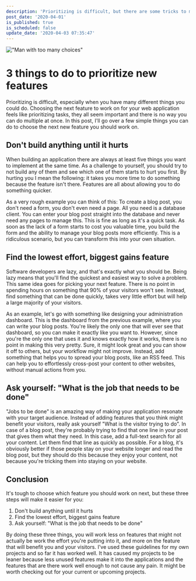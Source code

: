 ```yaml
---
description: 'Prioritizing is difficult, but there are some tricks to make this easier on yourself. This post contains a few tips to make it easier to choose the next new feature.'
post_date: '2020-04-01'
is_published: true
is_scheduled: false
update_date: '2020-04-03 07:35:47'
---
```

!["Man with too many choices"](/images/articles/man-with-too-many-choices.jpeg)
# 3 things to do to prioritize new features

Prioritizing is difficult, especially when you have many different things you could do. Choosing the next feature to work on for your web application feels like prioritizing tasks, they all seem important and there is no way you can do multiple at once. In this post, I'll go over a few simple things you can do to choose the next new feature you should work on.

## Don't build anything until it hurts

When building an application there are always at least five things you want to implement at the same time. As a challenge to yourself, you should try to not build any of them and see which one of them starts to hurt you first. By hurting you I mean the following: it takes you more time to do something because the feature isn't there. Features are all about allowing you to do something quicker. 

As a very rough example you can think of this: To create a blog post, you don't need a form, you don't even need a page. All you need is a database client. You can enter your blog post straight into the database and never need any pages to manage this. This is fine as long as it's a quick task. As soon as the lack of a form starts to cost you valuable time, you build the form and the ability to manage your blog posts more efficiently. This is a ridiculous scenario, but you can transform this into your own situation.

## Find the lowest effort, biggest gains feature

Software developers are lazy, and that's exactly what you should be. Being lazy means that you'll find the quickest and easiest way to solve a problem. This same idea goes for picking your next feature. There is no point in spending hours on something that 90% of your visitors won't see. Instead, find something that can be done quickly, takes very little effort but will help a large majority of your visitors. 

As an example, let's go with something like designing your administration dashboard. This is the dashboard from the previous example, where you can write your blog posts. You're likely the only one that will ever see that dashboard, so you can make it exactly like you want to. However, since you're the only one that uses it and knows exactly how it works, there is no point in making this very pretty. Sure, it might look great and you can show it off to others, but your workflow might not improve. Instead, add something that helps you to spread your blog posts, like an RSS feed. This can help you to effortlessly cross-post your content to other websites, without manual actions from you.

## Ask yourself: "What is the job that needs to be done"

"Jobs to be done" is an amazing way of making your application resonate with your target audience. Instead of adding features that you think might benefit your visitors, really ask yourself "What is the visitor trying to do". In case of a blog post, they're probably trying to find that one line in your post that gives them what they need. In this case, add a full-text search for all your content. Let them find that line as quickly as possible. For a blog, it's obviously better if those people stay on your website longer and read the blog post, but they should do this because they enjoy your content, not because you're tricking them into staying on your website.

## Conclusion

It's tough to choose which feature you should work on next, but these three steps will make it easier for you:

1. Don't build anything until it hurts
2. Find the lowest effort, biggest gains feature
3. Ask yourself: "What is the job that needs to be done"

By doing these three things, you will work less on features that might not actually be work the effort you're putting into it, and more on the feature that will benefit you and your visitors. I've used these guidelines for my own projects and so far it has worked well. It has caused my projects to be leaner because less unused features make it into the applications and the features that are there work well enough to not cause any pain. It might be worth checking out for your current or upcoming projects.